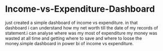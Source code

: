 # Income-vs-Expenditure-Dashboard
just created a simple dashboard of income vs expenditure. in that dashboard i can understand how my net worth  till the date of my records of statement.i can analyse where was my most of expenditure  my money was wasted at all time and getting where to save and where to loose the money.simple dashboard in power bi of income vs expenditure.
